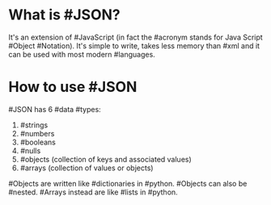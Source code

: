 # What is #JSON?

It's an extension of #JavaScript (in fact the #acronym stands for Java Script #Object #Notation).
It's simple to write, takes less memory than #xml and it can be used with most modern #languages.

# How to use #JSON 
#JSON has 6 #data #types:

1) #strings
2) #numbers
3) #booleans
4) #nulls
5) #objects (collection of keys and associated values)
6) #arrays (collection of values or objects)

#Objects are written like #dictionaries in #python.
#Objects can also be #nested.
#Arrays instead are like #lists in #python.
